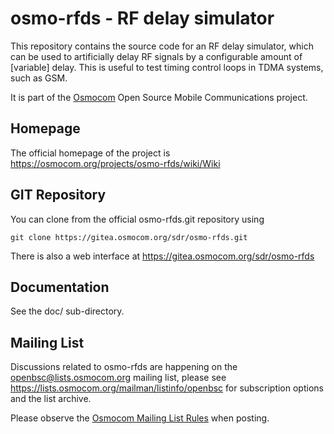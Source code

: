 osmo-rfds - RF delay simulator
==============================

This repository contains the source code for an RF delay simulator,
which can be used to artificially delay RF signals by a configurable
amount of [variable] delay.  This is useful to test timing control
loops in TDMA systems, such as GSM.

It is part of the [Osmocom](https://osmocom.org/) Open Source Mobile
Communications project.

Homepage
--------

The official homepage of the project is
https://osmocom.org/projects/osmo-rfds/wiki/Wiki

GIT Repository
--------------

You can clone from the official osmo-rfds.git repository using

	git clone https://gitea.osmocom.org/sdr/osmo-rfds.git

There is also a web interface at https://gitea.osmocom.org/sdr/osmo-rfds

Documentation
-------------

See the doc/ sub-directory.

Mailing List
------------

Discussions related to osmo-rfds are happening on the
openbsc@lists.osmocom.org mailing list, please see
https://lists.osmocom.org/mailman/listinfo/openbsc for subscription
options and the list archive.

Please observe the [Osmocom Mailing List
Rules](https://osmocom.org/projects/cellular-infrastructure/wiki/Mailing_List_Rules)
when posting.
